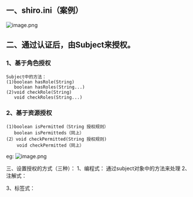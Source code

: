 ## 一、shiro.ini（案例）
![image.png](https://i.loli.net/2019/11/20/Aw72b8VP3pyWLq6.png)

## 二、通过认证后，由Subject来授权。
### 1、基于角色授权
	Subject中的方法：
	(1)boolean hasRole(String)
	   boolean hasRoles(String...)
	(2)void checkRole(String)
       void checkRoles(String...)	
### 2、基于资源授权
	(1)boolean isPermitted（String 授权规则）
	   boolean isPermitteds（同上）
	(2）void checkPermitted(String 授权规则)		
	    void checkPermitted（同上）
eg:
![image.png](https://i.loli.net/2019/11/20/zJFyN9U21YeQSWb.png)

三、设置授权的方式（三种）：
1、编程式：
通过subject对象中的方法来处理
2、注解式：

3、标签式：
